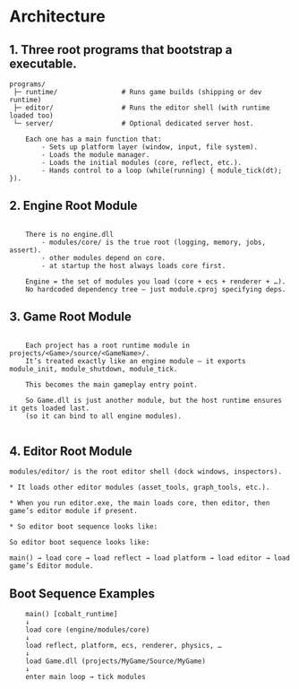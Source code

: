 # Architecture

## 1. Three root programs that bootstrap a executable.

```
programs/
 ├─ runtime/   				# Runs game builds (shipping or dev runtime)
 ├─ editor/    				# Runs the editor shell (with runtime loaded too)
 └─ server/    				# Optional dedicated server host.

	Each one has a main function that:
		- Sets up platform layer (window, input, file system).
		- Loads the module manager.
		- Loads the initial modules (core, reflect, etc.).
		- Hands control to a loop (while(running) { module_tick(dt); }).

```

## 2. Engine Root Module

```
	
	There is no engine.dll	
		- modules/core/ is the true root (logging, memory, jobs, assert).
		- other modules depend on core.
		- at startup the host always loads core first.
		
	Engine = the set of modules you load (core + ecs + renderer + …).
	No hardcoded dependency tree — just module.cproj specifying deps.

```
	
## 3. Game Root Module

```

	Each project has a root runtime module in projects/<Game>/source/<GameName>/.
	It’s treated exactly like an engine module — it exports module_init, module_shutdown, module_tick.

	This becomes the main gameplay entry point.

	So Game.dll is just another module, but the host runtime ensures it gets loaded last.
	(so it can bind to all engine modules).
		

```

## 4. Editor Root Module

	modules/editor/ is the root editor shell (dock windows, inspectors).

	* It loads other editor modules (asset_tools, graph_tools, etc.).

	* When you run editor.exe, the main loads core, then editor, then game’s editor module if present.

	* So editor boot sequence looks like:
	
	So editor boot sequence looks like:
	
	main() → load core → load reflect → load platform → load editor → load game’s Editor module.
		

## Boot Sequence Examples

```
	main() [cobalt_runtime]
	↓
	load core (engine/modules/core)
	↓
	load reflect, platform, ecs, renderer, physics, …
	↓
	load Game.dll (projects/MyGame/Source/MyGame)
	↓
	enter main loop → tick modules

```